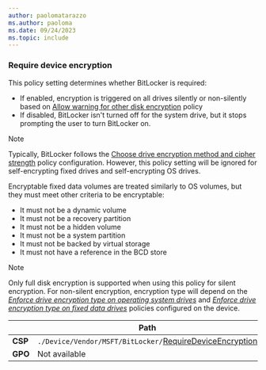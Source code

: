 ```yaml
---
author: paolomatarazzo
ms.author: paoloma
ms.date: 09/24/2023
ms.topic: include
---
```


### Require device encryption

This policy setting determines whether BitLocker is required:

- If enabled, encryption is triggered on all drives silently or non-silently based on [Allow warning for other disk encryption](../configure.md?tabs=os#allow-warning-for-other-disk-encryption) policy
- If disabled, BitLocker isn't turned off for the system drive, but it stops prompting the user to turn BitLocker on.

> [!NOTE]
> Typically, BitLocker follows the [Choose drive encryption method and cipher strength](../configure.md?tabs=os#choose-drive-encryption-method-and-cipher-strength) policy configuration. However, this policy setting will be ignored for self-encrypting fixed drives and self-encrypting OS drives.

Encryptable fixed data volumes are treated similarly to OS volumes, but they must meet other criteria to be encryptable:

- It must not be a dynamic volume
- It must not be a recovery partition
- It must not be a hidden volume
- It must not be a system partition
- It must not be backed by virtual storage
- It must not have a reference in the BCD store

> [!NOTE]
> Only full disk encryption is supported when using this policy for silent encryption. For non-silent encryption, encryption type will depend on the [*Enforce drive encryption type on operating system drives*](../configure.md?tabs=fixed#enforce-drive-encryption-type-on-operating-system-drives) and [*Enforce drive encryption type on fixed data drives*](../configure.md?tabs=fixed#enforce-drive-encryption-type-on-fixed-data-drives) policies configured on the device.

|  | Path |
|--|--|
| **CSP** | `./Device/Vendor/MSFT/BitLocker/`[RequireDeviceEncryption](/windows/client-management/mdm/bitlocker-csp#requiredeviceencryption) |
| **GPO** | Not available |
